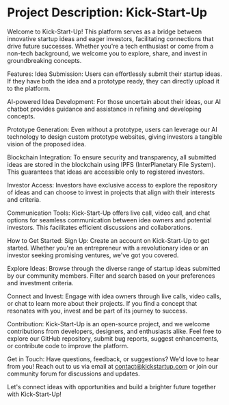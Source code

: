 # Project Description: Kick-Start-Up
Welcome to Kick-Start-Up! This platform serves as a bridge between innovative startup ideas and eager investors, facilitating connections that drive future successes. Whether you're a tech enthusiast or come from a non-tech background, we welcome you to explore, share, and invest in groundbreaking concepts.

Features:
Idea Submission: Users can effortlessly submit their startup ideas. If they have both the idea and a prototype ready, they can directly upload it to the platform.

AI-powered Idea Development: For those uncertain about their ideas, our AI chatbot provides guidance and assistance in refining and developing concepts.

Prototype Generation: Even without a prototype, users can leverage our AI technology to design custom prototype websites, giving investors a tangible vision of the proposed idea.

Blockchain Integration: To ensure security and transparency, all submitted ideas are stored in the blockchain using IPFS (InterPlanetary File System). This guarantees that ideas are accessible only to registered investors.

Investor Access: Investors have exclusive access to explore the repository of ideas and can choose to invest in projects that align with their interests and criteria.

Communication Tools: Kick-Start-Up offers live call, video call, and chat options for seamless communication between idea owners and potential investors. This facilitates efficient discussions and collaborations.

How to Get Started:
Sign Up: Create an account on Kick-Start-Up to get started. Whether you're an entrepreneur with a revolutionary idea or an investor seeking promising ventures, we've got you covered.

Explore Ideas: Browse through the diverse range of startup ideas submitted by our community members. Filter and search based on your preferences and investment criteria.

Connect and Invest: Engage with idea owners through live calls, video calls, or chat to learn more about their projects. If you find a concept that resonates with you, invest and be part of its journey to success.

Contribution:
Kick-Start-Up is an open-source project, and we welcome contributions from developers, designers, and enthusiasts alike. Feel free to explore our GitHub repository, submit bug reports, suggest enhancements, or contribute code to improve the platform.

Get in Touch:
Have questions, feedback, or suggestions? We'd love to hear from you! Reach out to us via email at contact@kickstartup.com or join our community forum for discussions and updates.

Let's connect ideas with opportunities and build a brighter future together with Kick-Start-Up!
